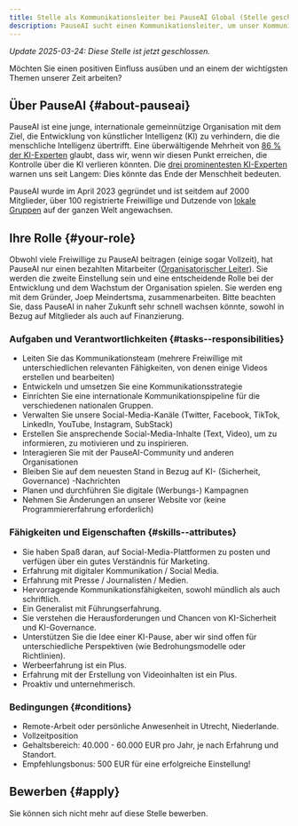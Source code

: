 ```yaml
---
title: Stelle als Kommunikationsleiter bei PauseAI Global (Stelle geschlossen)
description: PauseAI sucht einen Kommunikationsleiter, um unser Kommunikationsteam und unsere Social-Media-Kanäle zu leiten. Remote-Arbeit oder persönliche Anwesenheit in Utrecht, Niederlande.
---
```


_Update 2025-03-24: Diese Stelle ist jetzt geschlossen._

Möchten Sie einen positiven Einfluss ausüben und an einem der wichtigsten Themen unserer Zeit arbeiten?

## Über PauseAI {#about-pauseai}

PauseAI ist eine junge, internationale gemeinnützige Organisation mit dem Ziel, die Entwicklung von künstlicher Intelligenz (KI) zu verhindern, die die menschliche Intelligenz übertrifft.
Eine überwältigende Mehrheit von [86 % der KI-Experten](https://wiki.aiimpacts.org/ai_timelines/predictions_of_human-level_ai_timelines/ai_timeline_surveys/2023_expert_survey_on_progress_in_ai) glaubt, dass wir, wenn wir diesen Punkt erreichen, die Kontrolle über die KI verlieren könnten.
Die [drei prominentesten KI-Experten](https://twitter.com/PauseAI/status/1734641804245455017) warnen uns seit Langem: Dies könnte das Ende der Menschheit bedeuten.

PauseAI wurde im April 2023 gegründet und ist seitdem auf 2000 Mitglieder, über 100 registrierte Freiwillige und Dutzende von [lokale Gruppen](/communities) auf der ganzen Welt angewachsen.

## Ihre Rolle {#your-role}

Obwohl viele Freiwillige zu PauseAI beitragen (einige sogar Vollzeit), hat PauseAI nur einen bezahlten Mitarbeiter ([Organisatorischer Leiter](/2024-vacancy-organizing-director)).
Sie werden die zweite Einstellung sein und eine entscheidende Rolle bei der Entwicklung und dem Wachstum der Organisation spielen.
Sie werden eng mit dem Gründer, Joep Meindertsma, zusammenarbeiten.
Bitte beachten Sie, dass PauseAI in naher Zukunft sehr schnell wachsen könnte, sowohl in Bezug auf Mitglieder als auch auf Finanzierung.

### Aufgaben und Verantwortlichkeiten {#tasks--responsibilities}

- Leiten Sie das Kommunikationsteam (mehrere Freiwillige mit unterschiedlichen relevanten Fähigkeiten, von denen einige Videos erstellen und bearbeiten)
- Entwickeln und umsetzen Sie eine Kommunikationsstrategie
- Einrichten Sie eine internationale Kommunikationspipeline für die verschiedenen nationalen Gruppen.
- Verwalten Sie unsere Social-Media-Kanäle (Twitter, Facebook, TikTok, LinkedIn, YouTube, Instagram, SubStack)
- Erstellen Sie ansprechende Social-Media-Inhalte (Text, Video), um zu informieren, zu motivieren und zu inspirieren.
- Interagieren Sie mit der PauseAI-Community und anderen Organisationen
- Bleiben Sie auf dem neuesten Stand in Bezug auf KI- (Sicherheit, Governance) -Nachrichten
- Planen und durchführen Sie digitale (Werbungs-) Kampagnen
- Nehmen Sie Änderungen an unserer Website vor (keine Programmiererfahrung erforderlich)

### Fähigkeiten und Eigenschaften {#skills--attributes}

- Sie haben Spaß daran, auf Social-Media-Plattformen zu posten und verfügen über ein gutes Verständnis für Marketing.
- Erfahrung mit digitaler Kommunikation / Social Media.
- Erfahrung mit Presse / Journalisten / Medien.
- Hervorragende Kommunikationsfähigkeiten, sowohl mündlich als auch schriftlich.
- Ein Generalist mit Führungserfahrung.
- Sie verstehen die Herausforderungen und Chancen von KI-Sicherheit und KI-Governance.
- Unterstützen Sie die Idee einer KI-Pause, aber wir sind offen für unterschiedliche Perspektiven (wie Bedrohungsmodelle oder Richtlinien).
- Werbeerfahrung ist ein Plus.
- Erfahrung mit der Erstellung von Videoinhalten ist ein Plus.
- Proaktiv und unternehmerisch.

### Bedingungen {#conditions}

- Remote-Arbeit oder persönliche Anwesenheit in Utrecht, Niederlande.
- Vollzeitposition
- Gehaltsbereich: 40.000 - 60.000 EUR pro Jahr, je nach Erfahrung und Standort.
- Empfehlungsbonus: 500 EUR für eine erfolgreiche Einstellung!

## Bewerben {#apply}

Sie können sich nicht mehr auf diese Stelle bewerben.